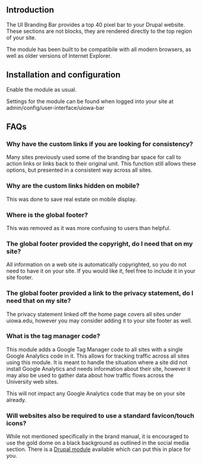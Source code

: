 ## Introduction

The UI Branding Bar provides a top 40 pixel bar to your
Drupal website. These sections are not blocks, they are rendered directly to the
top region of your site.

The module has been built to be compatibile with all modern browsers, as well as older versions of Internet Explorer.


## Installation and configuration

Enable the module as usual.

Settings for the module can be found when logged into your site at admin/config/user-interface/uiowa-bar

## FAQs

### Why have the custom links if you are looking for consistency? 

Many sites previously used some of the branding bar space for call to action links or links back to their original unit. This function still allows these options, but presented in a consistent way across all sites.

### Why are the custom links hidden on mobile?

This was done to save real estate on mobile display.

### Where is the global footer?

This was removed as it was more confusing to users than helpful.

### The global footer provided the copyright, do I need that on my site?

All information on a web site is automatically copyrighted, so you do not need to have it on your site. If you would like it, feel free to include it in your site footer.

### The global footer provided a link to the privacy statement, do I need that on my site?

The privacy statement linked off the home page covers all sites under uiowa.edu, however you may consider adding it to your site footer as well.

### What is the tag manager code?

This module adds a Google Tag Manager code to all sites with a single Google Analytics code in it. This allows for tracking traffic across all sites using this module. It is meant to handle the situation where a site did not install Google Analytics and needs information about their site, however it may also be used to gather data about how traffic flows across the University web sites.

This will not impact any Google Analytics code that may be on your site already.

### Will websites also be required to use a standard favicon/touch icons?

While not mentioned specifically in the brand manual, it is encouraged to use the gold dome on a black background as outlined in the social media section. There is a [Drupal module](https://github.com/ITS-UofIowa/uiowa_favicon) available which can put this in place for you.
